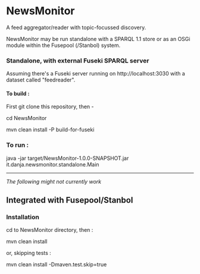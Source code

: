 NewsMonitor
===========

A feed aggregator/reader with topic-focussed discovery.

NewsMonitor may be run standalone with a SPARQL 1.1 store or as an OSGi module within the Fusepool (/Stanbol) system. 

### Standalone, with external Fuseki SPARQL server

Assuming there's a Fuseki server running on http://localhost:3030 with a dataset called "feedreader".

#### To build :

First git clone this repository, then -

cd NewsMonitor

mvn clean install -P build-for-fuseki

### To run :

java -jar target/NewsMonitor-1.0.0-SNAPSHOT.jar it.danja.newsmonitor.standalone.Main

----
*The following might not currently work*

## Integrated with Fusepool/Stanbol

### Installation

cd to NewsMonitor directory, then :

mvn clean install

or, skipping tests :

mvn clean install -Dmaven.test.skip=true


